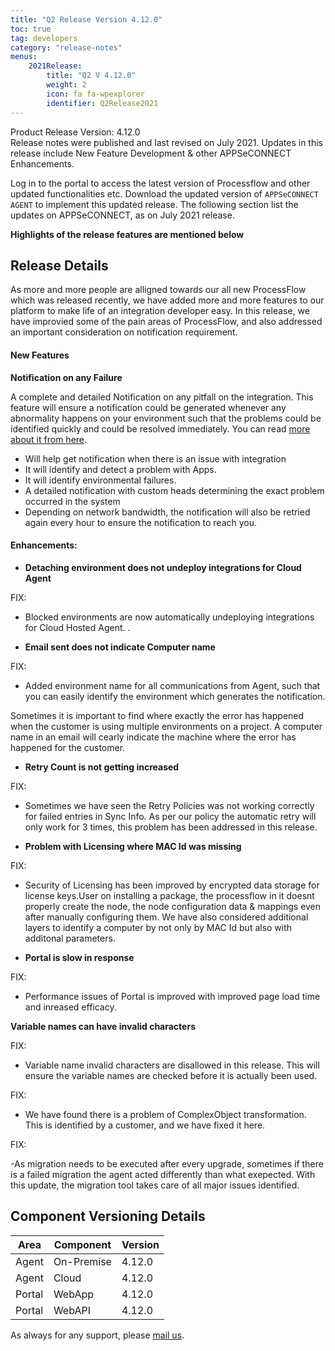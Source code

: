 ```yaml
---
title: "Q2 Release Version 4.12.0"
toc: true
tag: developers
category: "release-notes"
menus: 
    2021Release:
        title: "Q2 V 4.12.0"
        weight: 2
        icon: fa fa-wpexplorer
        identifier: Q2Release2021
---
```

Product Release Version: 4.12.0       
Release notes were published and last revised on July 2021. 
Updates in this release include New Feature Development & other APPSeCONNECT Enhancements.  

Log in to the portal to access the latest version of Processflow and other updated functionalities etc. 
Download the updated version of `APPSeCONNECT AGENT` to implement this updated release. The following section list the updates on APPSeCONNECT, 
as on July 2021 release.

**Highlights of the release features are mentioned below**

## Release Details 

As more and more people are alligned towards our all new ProcessFlow which was released recently, we have added more and more features to our platform to make life of an integration developer easy.
In this release, we have improvied some of the pain areas of ProcessFlow, and also addressed an important consideration on notification requirement.
    

#### New Features  

**Notification on any Failure**  

A complete and detailed Notification on any pitfall on the integration. This feature will ensure a notification could be generated whenever any abnormality happens on your environment such that the problems could be identified quickly and could be resolved immediately. You can read [more about it from here](). 


- Will help get notification when there is an issue with integration
- It will identify and detect a problem with Apps.
- It will identify environmental failures. 
- A detailed notification with custom heads determining the exact problem occurred in the system
- Depending on network bandwidth, the notification will also be retried again every hour to ensure the notification to reach you.

#### Enhancements:

- **Detaching environment does not undeploy integrations for Cloud Agent**

FIX: 

- Blocked environments are now automatically undeploying integrations for Cloud Hosted Agent. .


- **Email sent does not indicate Computer name**

FIX:

- Added environment name for all communications from Agent, such that you can easily identify the environment which generates the notification.

Sometimes it is important to find where exactly the error has happened when the customer is using multiple environments on a project. A computer name in an email will cearly indicate the machine where the error has happened for the customer. 

- **Retry Count is not getting increased**

FIX:

- Sometimes we have seen the Retry Policies was not working correctly for failed entries in Sync Info. As per our policy the automatic retry will only work for 3 times, this problem has been addressed in this release. 



- **Problem with Licensing where MAC Id was missing**

FIX: 
- Security of Licensing has been improved by encrypted data storage for license keys.User on installing a package, the processflow in it doesnt properly create the node, the node configuration data & mappings even after manually  configuring them. We have also considered additional layers to identify a computer by not only by MAC Id but also with additonal parameters.


- **Portal is slow in response**

FIX:

- Performance issues of Portal is improved with improved page load time and inreased efficacy. 


**Variable names can have invalid characters**

FIX:

- Variable name invalid characters are disallowed in this release. This will ensure the variable names are checked before it is actually been used. 

FIX:

- We have found there is a problem of ComplexObject transformation. This is identified by a customer, and we have fixed it here.

FIX: 

-As migration needs to be executed after every upgrade, sometimes if there is a failed migration the agent acted differently than what exepected. With this update, the migration tool takes care of all  major issues identified.


## Component Versioning Details  

|Area|Component|Version|
|---|---|----|
|Agent|On-Premise|4.12.0|
|Agent|Cloud|4.12.0|
|Portal|WebApp|4.12.0|
|Portal|WebAPI|4.12.0|

As always for any support, please [mail us](support@appseconnect.com).